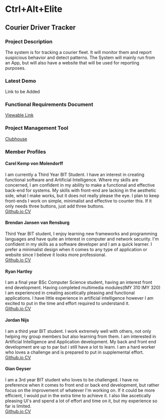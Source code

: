 # Ctrl+Alt+Elite
## Courier Driver Tracker
### Project Description
The system is for tracking a courier fleet. It will monitor them and report suspicious behavior and detect patterns. The System will mainly run from an App, but will also have a website that will be used for reporting purposes. 
### Latest Demo
Link to be Added
### Functional Requirements Document
[Viewable Link](https://www.overleaf.com/read/scbvxcvmwpzd)
### Project Management Tool
[Clubhouse](https://app.clubhouse.io/ctraltelite/stories/space/24/everything)
### Member Profiles
#### Carel Kemp von Molendorff
I am currently a Third Year BIT Student. I have an interest in creating functional software and
Artificial Intelligence. Where my skills are concerned, I am confident in my ability to make a functional and effective back-end for systems. My skills with front-end are lacking in the aesthetic side, what I make works, but it does not really please the eye. I plan to keep front-ends I work on simple, minimalist and effective to counter this. If it only needs three buttons, just add three buttons.  
[Github.io CV](https://carelkemp.github.io/)
#### Brendan Jansen van Rensburg
Third Year BIT student, I enjoy learning new frameworks and programming languages and have
quite an interest in computer and network security. I'm confident in my skills as a software developer and I am a quick learner. I prefer a minimalist design when it comes to any type of application or website since I believe it looks more professional.  
[Github.io CV](https://brendanjvr.github.io/)
#### Ryan Hartley
I am a final year BSc Computer Science student, having an interest front end development. Having
completed multimedia modules(IMY 310 IMY 320) I am experienced in creating ascetically pleasing and
functional applications. I have little experience in artificial intelligence however I am excited to put in the time and effort required to understand it.  
[Github.io CV](https://ryanh08.github.io/)
#### Jordan Nijs
I am a third year BIT student. I work extremely well with others, not only helping my group
members but also learning from them. I am interested in Artificial Intelligence and Application development. My back and front end development are up to par but i still have a lot to learn. I am a hard worker who loves a challenge and is prepared to put in supplemental effort.  
[Github.io CV](https://JordanNijs.github.io/)
#### Gian Geyser
I am a 3rd year BIT student who loves to be challenged. I have no preference when it comes to front
end or back end development, but rather focus on the improvement of whatever I'm working on. If it could be
more efficient, I would put in the extra time to achieve it. I also like ascetically pleasing UI's and spend a lot of effort and time on it, but my experience so far is limited.  
[Github.io CV](https://giangeyser.github.io/)
